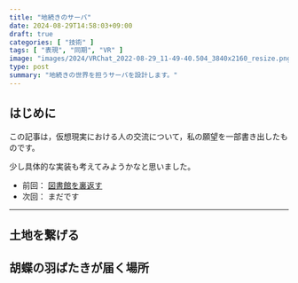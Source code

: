 ```yaml
---
title: "地続きのサーバ"
date: 2024-08-29T14:58:03+09:00
draft: true
categories: [ "技術" ]
tags: [ "表現", "同期", "VR" ]
image: "images/2024/VRChat_2022-08-29_11-49-40.504_3840x2160_resize.png"
type: post
summary: "地続きの世界を担うサーバを設計します。"
---
```


## はじめに

この記事は，仮想現実における人の交流について，私の願望を一部書き出したものです。

少し具体的な実装も考えてみようかなと思いました。

- 前回： [図書館を裏返す](/blog/vr_library_01)
- 次回： まだです

<!-- TODO: 前回記事に「次回」リンクを張っておく -->

---

## 土地を繋げる

<!-- TODO: 地続きのサーバーの話をする -->

## 胡蝶の羽ばたきが届く場所

<!-- TODO: 同期の話をする -->
<!-- TODO: カオス系の話をしたいけれど知識が足りない -->
